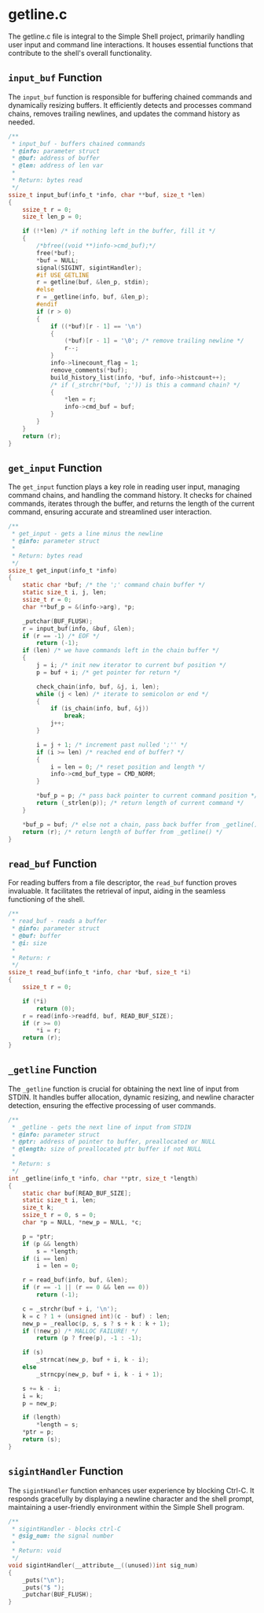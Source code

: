 # getline.c
The getline.c file is integral to the Simple Shell project, primarily handling user input and command line interactions. It houses essential functions that contribute to the shell's overall functionality.

## `input_buf` Function
The `input_buf` function is responsible for buffering chained commands and dynamically resizing buffers. It efficiently detects and processes command chains, removes trailing newlines, and updates the command history as needed.

```c
/**
 * input_buf - buffers chained commands
 * @info: parameter struct
 * @buf: address of buffer
 * @len: address of len var
 *
 * Return: bytes read
 */
ssize_t input_buf(info_t *info, char **buf, size_t *len)
{
    ssize_t r = 0;
    size_t len_p = 0;

    if (!*len) /* if nothing left in the buffer, fill it */
    {
        /*bfree((void **)info->cmd_buf);*/
        free(*buf);
        *buf = NULL;
        signal(SIGINT, sigintHandler);
        #if USE_GETLINE
        r = getline(buf, &len_p, stdin);
        #else
        r = _getline(info, buf, &len_p);
        #endif
        if (r > 0)
        {
            if ((*buf)[r - 1] == '\n')
            {
                (*buf)[r - 1] = '\0'; /* remove trailing newline */
                r--;
            }
            info->linecount_flag = 1;
            remove_comments(*buf);
            build_history_list(info, *buf, info->histcount++);
            /* if (_strchr(*buf, ';')) is this a command chain? */
            {
                *len = r;
                info->cmd_buf = buf;
            }
        }
    }
    return (r);
}
```

## `get_input` Function

The `get_input` function plays a key role in reading user input, managing command chains, and handling the command history. It checks for chained commands, iterates through the buffer, and returns the length of the current command, ensuring accurate and streamlined user interaction.

```c
/**
 * get_input - gets a line minus the newline
 * @info: parameter struct
 *
 * Return: bytes read
 */
ssize_t get_input(info_t *info)
{
    static char *buf; /* the ';' command chain buffer */
    static size_t i, j, len;
    ssize_t r = 0;
    char **buf_p = &(info->arg), *p;

    _putchar(BUF_FLUSH);
    r = input_buf(info, &buf, &len);
    if (r == -1) /* EOF */
        return (-1);
    if (len) /* we have commands left in the chain buffer */
    {
        j = i; /* init new iterator to current buf position */
        p = buf + i; /* get pointer for return */

        check_chain(info, buf, &j, i, len);
        while (j < len) /* iterate to semicolon or end */
        {
            if (is_chain(info, buf, &j))
                break;
            j++;
        }

        i = j + 1; /* increment past nulled ';'' */
        if (i >= len) /* reached end of buffer? */
        {
            i = len = 0; /* reset position and length */
            info->cmd_buf_type = CMD_NORM;
        }

        *buf_p = p; /* pass back pointer to current command position */
        return (_strlen(p)); /* return length of current command */
    }

    *buf_p = buf; /* else not a chain, pass back buffer from _getline() */
    return (r); /* return length of buffer from _getline() */
}
```

## `read_buf` Function

For reading buffers from a file descriptor, the `read_buf` function proves invaluable. It facilitates the retrieval of input, aiding in the seamless functioning of the shell.

```c
/**
 * read_buf - reads a buffer
 * @info: parameter struct
 * @buf: buffer
 * @i: size
 *
 * Return: r
 */
ssize_t read_buf(info_t *info, char *buf, size_t *i)
{
    ssize_t r = 0;

    if (*i)
        return (0);
    r = read(info->readfd, buf, READ_BUF_SIZE);
    if (r >= 0)
        *i = r;
    return (r);
}
```

## `_getline` Function

The `_getline` function is crucial for obtaining the next line of input from STDIN. It handles buffer allocation, dynamic resizing, and newline character detection, ensuring the effective processing of user commands.

```c
/**
 * _getline - gets the next line of input from STDIN
 * @info: parameter struct
 * @ptr: address of pointer to buffer, preallocated or NULL
 * @length: size of preallocated ptr buffer if not NULL
 *
 * Return: s
 */
int _getline(info_t *info, char **ptr, size_t *length)
{
    static char buf[READ_BUF_SIZE];
    static size_t i, len;
    size_t k;
    ssize_t r = 0, s = 0;
    char *p = NULL, *new_p = NULL, *c;

    p = *ptr;
    if (p && length)
        s = *length;
    if (i == len)
        i = len = 0;

    r = read_buf(info, buf, &len);
    if (r == -1 || (r == 0 && len == 0))
        return (-1);

    c = _strchr(buf + i, '\n');
    k = c ? 1 + (unsigned int)(c - buf) : len;
    new_p = _realloc(p, s, s ? s + k : k + 1);
    if (!new_p) /* MALLOC FAILURE! */
        return (p ? free(p), -1 : -1);

    if (s)
        _strncat(new_p, buf + i, k - i);
    else
        _strncpy(new_p, buf + i, k - i + 1);

    s += k - i;
    i = k;
    p = new_p;

    if (length)
        *length = s;
    *ptr = p;
    return (s);
}
```

## `sigintHandler` Function

The `sigintHandler` function enhances user experience by blocking Ctrl-C. It responds gracefully by displaying a newline character and the shell prompt, maintaining a user-friendly environment within the Simple Shell program.

```c
/**
 * sigintHandler - blocks ctrl-C
 * @sig_num: the signal number
 *
 * Return: void
 */
void sigintHandler(__attribute__((unused))int sig_num)
{
    _puts("\n");
    _puts("$ ");
    _putchar(BUF_FLUSH);
}
```
